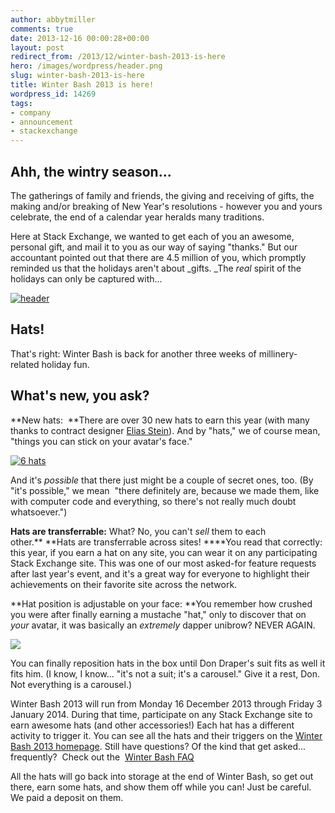 ```yaml
---
author: abbytmiller
comments: true
date: 2013-12-16 00:00:28+00:00
layout: post
redirect_from: /2013/12/winter-bash-2013-is-here
hero: /images/wordpress/header.png
slug: winter-bash-2013-is-here
title: Winter Bash 2013 is here!
wordpress_id: 14269
tags:
- company
- announcement
- stackexchange
---
```


## Ahh, the wintry season...




The gatherings of family and friends, the giving and receiving of gifts, the making and/or breaking of New Year's resolutions - however you and yours celebrate, the end of a calendar year heralds many traditions.




Here at Stack Exchange, we wanted to get each of you an awesome, personal gift, and mail it to you as our way of saying "thanks." But our accountant pointed out that there are 4.5 million of you, which promptly reminded us that the holidays aren't about _gifts. _The _real_ spirit of the holidays can only be captured with...




[![header](/blog/images/wordpress/header.png)](/blog/images/wordpress/header.png)





## Hats!


That's right: Winter Bash is back for another three weeks of millinery-related holiday fun.


## What's new, you ask?


**New hats:  **There are over 30 new hats to earn this year (with many thanks to contract designer [Elias Stein](http://www.eliasstein.com/)). And by "hats," we of course mean, "things you can stick on your avatar's face."


[![6 hats](/blog/images/wordpress/6-hats.png)](/blog/images/wordpress/6-hats.png)


And it's _possible_ that there just might be a couple of secret ones, too. (By "it's possible," we mean  "there definitely are, because we made them, like with computer code and everything, so there's not really much doubt whatsoever.")

**Hats are transferrable:** What? No, you can't _sell_ them to each other.** **Hats are transferrable across sites! ****You read that correctly: this year, if you earn a hat on any site, you can wear it on any participating Stack Exchange site. This was one of our most asked-for feature requests after last year's event, and it's a great way for everyone to highlight their achievements on their favorite site across the network.

**Hat position is adjustable on your face: **You remember how crushed you were after finally earning a mustache "hat," only to discover that on _your_ avatar, it was basically an _extremely_ dapper unibrow? NEVER AGAIN.


[![](/blog/images/wordpress/don-draper-position.png)](/blog/images/wordpress/don-draper-position.png)




You can finally reposition hats in the box until Don Draper's suit fits as well it fits him. (I know, I know... "it's not a suit; it's a carousel." Give it a rest, Don. Not everything is a carousel.)


Winter Bash 2013 will run from Monday 16 December 2013 through Friday 3 January 2014. During that time, participate on any Stack Exchange site to earn awesome hats (and other accessories!) Each hat has a different activity to trigger it. You can see all the hats and their triggers on the [Winter Bash 2013 homepage](http://winterbash2013.stackexchange.com/). Still have questions? Of the kind that get asked... frequently?  Check out the  [Winter Bash FAQ](http://winterbash2013.stackexchange.com/faq)

All the hats will go back into storage at the end of Winter Bash, so get out there, earn some hats, and show them off while you can! Just be careful. We paid a deposit on them.


